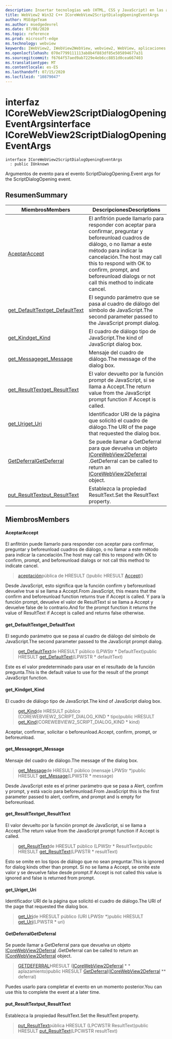 ```yaml
---
description: Insertar tecnologías web (HTML, CSS y JavaScript) en las aplicaciones nativas con el control Microsoft Edge WebView2
title: WebView2 Win32 C++ ICoreWebView2ScriptDialogOpeningEventArgs
author: MSEdgeTeam
ms.author: msedgedevrel
ms.date: 07/08/2020
ms.topic: reference
ms.prod: microsoft-edge
ms.technology: webview
keywords: IWebView2, IWebView2WebView, webview2, WebView, aplicaciones Win32, Win32, Edge, ICoreWebView2, ICoreWebView2Controller, control de explorador, HTML Edge, ICoreWebView2ScriptDialogOpeningEventArgs
ms.openlocfilehash: 070e7799111113ab8b4f883df85e505894677a31
ms.sourcegitcommit: f6764f57aed9ab7229e4eb6cc8851d0cea667403
ms.translationtype: MT
ms.contentlocale: es-ES
ms.lasthandoff: 07/15/2020
ms.locfileid: "10879047"
---
```

# <span data-ttu-id="079d1-104">interfaz ICoreWebView2ScriptDialogOpeningEventArgs</span><span class="sxs-lookup"><span data-stu-id="079d1-104">interface ICoreWebView2ScriptDialogOpeningEventArgs</span></span> 

```
interface ICoreWebView2ScriptDialogOpeningEventArgs
  : public IUnknown
```

<span data-ttu-id="079d1-105">Argumentos de evento para el evento ScriptDialogOpening.</span><span class="sxs-lookup"><span data-stu-id="079d1-105">Event args for the ScriptDialogOpening event.</span></span>

## <span data-ttu-id="079d1-106">Resumen</span><span class="sxs-lookup"><span data-stu-id="079d1-106">Summary</span></span>

 <span data-ttu-id="079d1-107">Miembros</span><span class="sxs-lookup"><span data-stu-id="079d1-107">Members</span></span>                        | <span data-ttu-id="079d1-108">Descripciones</span><span class="sxs-lookup"><span data-stu-id="079d1-108">Descriptions</span></span>
--------------------------------|---------------------------------------------
[<span data-ttu-id="079d1-109">Aceptar</span><span class="sxs-lookup"><span data-stu-id="079d1-109">Accept</span></span>](#accept) | <span data-ttu-id="079d1-110">El anfitrión puede llamarlo para responder con aceptar para confirmar, preguntar y beforeunload cuadros de diálogo, o no llamar a este método para indicar la cancelación.</span><span class="sxs-lookup"><span data-stu-id="079d1-110">The host may call this to respond with OK to confirm, prompt, and beforeunload dialogs or not call this method to indicate cancel.</span></span>
[<span data-ttu-id="079d1-111">get_DefaultText</span><span class="sxs-lookup"><span data-stu-id="079d1-111">get_DefaultText</span></span>](#get_defaulttext) | <span data-ttu-id="079d1-112">El segundo parámetro que se pasa al cuadro de diálogo del símbolo de JavaScript.</span><span class="sxs-lookup"><span data-stu-id="079d1-112">The second parameter passed to the JavaScript prompt dialog.</span></span>
[<span data-ttu-id="079d1-113">get_Kind</span><span class="sxs-lookup"><span data-stu-id="079d1-113">get_Kind</span></span>](#get_kind) | <span data-ttu-id="079d1-114">El cuadro de diálogo tipo de JavaScript.</span><span class="sxs-lookup"><span data-stu-id="079d1-114">The kind of JavaScript dialog box.</span></span>
[<span data-ttu-id="079d1-115">get_Message</span><span class="sxs-lookup"><span data-stu-id="079d1-115">get_Message</span></span>](#get_message) | <span data-ttu-id="079d1-116">Mensaje del cuadro de diálogo.</span><span class="sxs-lookup"><span data-stu-id="079d1-116">The message of the dialog box.</span></span>
[<span data-ttu-id="079d1-117">get_ResultText</span><span class="sxs-lookup"><span data-stu-id="079d1-117">get_ResultText</span></span>](#get_resulttext) | <span data-ttu-id="079d1-118">El valor devuelto por la función prompt de JavaScript, si se llama a Accept.</span><span class="sxs-lookup"><span data-stu-id="079d1-118">The return value from the JavaScript prompt function if Accept is called.</span></span>
[<span data-ttu-id="079d1-119">get_Uri</span><span class="sxs-lookup"><span data-stu-id="079d1-119">get_Uri</span></span>](#get_uri) | <span data-ttu-id="079d1-120">Identificador URI de la página que solicitó el cuadro de diálogo.</span><span class="sxs-lookup"><span data-stu-id="079d1-120">The URI of the page that requested the dialog box.</span></span>
[<span data-ttu-id="079d1-121">GetDeferral</span><span class="sxs-lookup"><span data-stu-id="079d1-121">GetDeferral</span></span>](#getdeferral) | <span data-ttu-id="079d1-122">Se puede llamar a GetDeferral para que devuelva un objeto [ICoreWebView2Deferral](icorewebview2deferral.md) .</span><span class="sxs-lookup"><span data-stu-id="079d1-122">GetDeferral can be called to return an [ICoreWebView2Deferral](icorewebview2deferral.md) object.</span></span>
[<span data-ttu-id="079d1-123">put_ResultText</span><span class="sxs-lookup"><span data-stu-id="079d1-123">put_ResultText</span></span>](#put_resulttext) | <span data-ttu-id="079d1-124">Establezca la propiedad ResultText.</span><span class="sxs-lookup"><span data-stu-id="079d1-124">Set the ResultText property.</span></span>

## <span data-ttu-id="079d1-125">Miembros</span><span class="sxs-lookup"><span data-stu-id="079d1-125">Members</span></span>

#### <span data-ttu-id="079d1-126">Aceptar</span><span class="sxs-lookup"><span data-stu-id="079d1-126">Accept</span></span> 

<span data-ttu-id="079d1-127">El anfitrión puede llamarlo para responder con aceptar para confirmar, preguntar y beforeunload cuadros de diálogo, o no llamar a este método para indicar la cancelación.</span><span class="sxs-lookup"><span data-stu-id="079d1-127">The host may call this to respond with OK to confirm, prompt, and beforeunload dialogs or not call this method to indicate cancel.</span></span>

> <span data-ttu-id="079d1-128">[aceptación](#accept)pública de HRESULT ()</span><span class="sxs-lookup"><span data-stu-id="079d1-128">public HRESULT [Accept](#accept)()</span></span>

<span data-ttu-id="079d1-129">Desde JavaScript, esto significa que la función confirm y beforeunload devuelve true si se llama a Accept.</span><span class="sxs-lookup"><span data-stu-id="079d1-129">From JavaScript, this means that the confirm and beforeunload function returns true if Accept is called.</span></span> <span data-ttu-id="079d1-130">Y para la función prompt, devuelve el valor de ResultText si se llama a Accept y devuelve false de lo contrario.</span><span class="sxs-lookup"><span data-stu-id="079d1-130">And for the prompt function it returns the value of ResultText if Accept is called and returns false otherwise.</span></span>

#### <span data-ttu-id="079d1-131">get_DefaultText</span><span class="sxs-lookup"><span data-stu-id="079d1-131">get_DefaultText</span></span> 

<span data-ttu-id="079d1-132">El segundo parámetro que se pasa al cuadro de diálogo del símbolo de JavaScript.</span><span class="sxs-lookup"><span data-stu-id="079d1-132">The second parameter passed to the JavaScript prompt dialog.</span></span>

> <span data-ttu-id="079d1-133">[get_DefaultText](#get_defaulttext)de HRESULT público (LPWStr \* DefaultText)</span><span class="sxs-lookup"><span data-stu-id="079d1-133">public HRESULT [get_DefaultText](#get_defaulttext)(LPWSTR \* defaultText)</span></span>

<span data-ttu-id="079d1-134">Este es el valor predeterminado para usar en el resultado de la función pregunta.</span><span class="sxs-lookup"><span data-stu-id="079d1-134">This is the default value to use for the result of the prompt JavaScript function.</span></span>

#### <span data-ttu-id="079d1-135">get_Kind</span><span class="sxs-lookup"><span data-stu-id="079d1-135">get_Kind</span></span> 

<span data-ttu-id="079d1-136">El cuadro de diálogo tipo de JavaScript.</span><span class="sxs-lookup"><span data-stu-id="079d1-136">The kind of JavaScript dialog box.</span></span>

> <span data-ttu-id="079d1-137">[get_Kind](#get_kind)de HRESULT público (COREWEBVIEW2_SCRIPT_DIALOG_KIND \* tipo)</span><span class="sxs-lookup"><span data-stu-id="079d1-137">public HRESULT [get_Kind](#get_kind)(COREWEBVIEW2_SCRIPT_DIALOG_KIND \* kind)</span></span>

<span data-ttu-id="079d1-138">Aceptar, confirmar, solicitar o beforeunload.</span><span class="sxs-lookup"><span data-stu-id="079d1-138">Accept, confirm, prompt, or beforeunload.</span></span>

#### <span data-ttu-id="079d1-139">get_Message</span><span class="sxs-lookup"><span data-stu-id="079d1-139">get_Message</span></span> 

<span data-ttu-id="079d1-140">Mensaje del cuadro de diálogo.</span><span class="sxs-lookup"><span data-stu-id="079d1-140">The message of the dialog box.</span></span>

> <span data-ttu-id="079d1-141">[get_Message](#get_message)de HRESULT público (mensaje LPWStr \*)</span><span class="sxs-lookup"><span data-stu-id="079d1-141">public HRESULT [get_Message](#get_message)(LPWSTR \* message)</span></span>

<span data-ttu-id="079d1-142">Desde JavaScript este es el primer parámetro que se pasa a Alert, confirm y prompt, y está vacío para beforeunload.</span><span class="sxs-lookup"><span data-stu-id="079d1-142">From JavaScript this is the first parameter passed to alert, confirm, and prompt and is empty for beforeunload.</span></span>

#### <span data-ttu-id="079d1-143">get_ResultText</span><span class="sxs-lookup"><span data-stu-id="079d1-143">get_ResultText</span></span> 

<span data-ttu-id="079d1-144">El valor devuelto por la función prompt de JavaScript, si se llama a Accept.</span><span class="sxs-lookup"><span data-stu-id="079d1-144">The return value from the JavaScript prompt function if Accept is called.</span></span>

> <span data-ttu-id="079d1-145">[get_ResultText](#get_resulttext)de HRESULT público (LPWStr \* ResultText)</span><span class="sxs-lookup"><span data-stu-id="079d1-145">public HRESULT [get_ResultText](#get_resulttext)(LPWSTR \* resultText)</span></span>

<span data-ttu-id="079d1-146">Esto se omite en los tipos de diálogo que no sean preguntar.</span><span class="sxs-lookup"><span data-stu-id="079d1-146">This is ignored for dialog kinds other than prompt.</span></span> <span data-ttu-id="079d1-147">Si no se llama a Accept, se omite este valor y se devuelve false desde prompt.</span><span class="sxs-lookup"><span data-stu-id="079d1-147">If Accept is not called this value is ignored and false is returned from prompt.</span></span>

#### <span data-ttu-id="079d1-148">get_Uri</span><span class="sxs-lookup"><span data-stu-id="079d1-148">get_Uri</span></span> 

<span data-ttu-id="079d1-149">Identificador URI de la página que solicitó el cuadro de diálogo.</span><span class="sxs-lookup"><span data-stu-id="079d1-149">The URI of the page that requested the dialog box.</span></span>

> <span data-ttu-id="079d1-150">[get_Uri](#get_uri)de HRESULT público (URI LPWStr \*)</span><span class="sxs-lookup"><span data-stu-id="079d1-150">public HRESULT [get_Uri](#get_uri)(LPWSTR \* uri)</span></span>

#### <span data-ttu-id="079d1-151">GetDeferral</span><span class="sxs-lookup"><span data-stu-id="079d1-151">GetDeferral</span></span> 

<span data-ttu-id="079d1-152">Se puede llamar a GetDeferral para que devuelva un objeto [ICoreWebView2Deferral](icorewebview2deferral.md) .</span><span class="sxs-lookup"><span data-stu-id="079d1-152">GetDeferral can be called to return an [ICoreWebView2Deferral](icorewebview2deferral.md) object.</span></span>

> <span data-ttu-id="079d1-153">[GETDEFERRAL](#getdeferral)HRESULT ([ICoreWebView2Deferral](icorewebview2deferral.md) \* \* aplazamiento)</span><span class="sxs-lookup"><span data-stu-id="079d1-153">public HRESULT [GetDeferral](#getdeferral)([ICoreWebView2Deferral](icorewebview2deferral.md) \*\* deferral)</span></span>

<span data-ttu-id="079d1-154">Puedes usarlo para completar el evento en un momento posterior.</span><span class="sxs-lookup"><span data-stu-id="079d1-154">You can use this to complete the event at a later time.</span></span>

#### <span data-ttu-id="079d1-155">put_ResultText</span><span class="sxs-lookup"><span data-stu-id="079d1-155">put_ResultText</span></span> 

<span data-ttu-id="079d1-156">Establezca la propiedad ResultText.</span><span class="sxs-lookup"><span data-stu-id="079d1-156">Set the ResultText property.</span></span>

> <span data-ttu-id="079d1-157">[put_ResultText](#put_resulttext)pública HRESULT (LPCWSTR ResultText)</span><span class="sxs-lookup"><span data-stu-id="079d1-157">public HRESULT [put_ResultText](#put_resulttext)(LPCWSTR resultText)</span></span>

